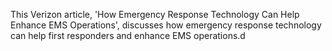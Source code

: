 This Verizon article, 'How Emergency Response Technology Can Help Enhance EMS Operations', discusses how emergency response technology can help first responders and enhance EMS operations.d